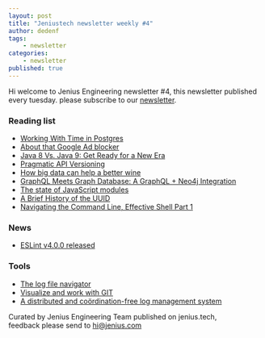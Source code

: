 ```yaml
---
layout: post
title: "Jeniustech newsletter weekly #4"
author: dedenf
tags:
    - newsletter
categories:
    - newsletter
published: true
---
```


Hi welcome to Jenius Engineering newsletter #4, this newsletter published every tuesday. please subscribe to our [newsletter](http://jenius.tech/newsletter).

### Reading list
- [Working With Time in Postgres](http://www.craigkerstiens.com/2017/06/08/working-with-time-in-postgres/)
- [About that Google Ad blocker](https://theintercept.com/2017/06/05/be-careful-celebrating-googles-new-ad-blocker-heres-whats-really-going-on/)
- [Java 8 Vs. Java 9: Get Ready for a New Era](https://www.romexsoft.com/blog/java-8-vs-java-9/)
- [Pragmatic API Versioning](https://fly.io/articles/pragmatic-api-versioning/)
- [How big data can help a better wine](https://quid.com/feed/how-big-data-can-help-you-pick-better-wine)
- [GraphQL Meets Graph Database: A GraphQL + Neo4j Integration](https://neo4j.com/blog/graphql-neo4j-graph-database-integration/)
- [The state of JavaScript modules](https://medium.com/webpack/the-state-of-javascript-modules-4636d1774358)
- [A Brief History of the UUID](https://segment.com/blog/a-brief-history-of-the-uuid/)
- [Navigating the Command Line, Effective Shell Part 1](http://www.dwmkerr.com/effective-shell-part-1-navigating-the-command-line/)

### News 
- [ESLint v4.0.0 released](http://eslint.org/blog/2017/06/eslint-v4.0.0-released)

### Tools
- [The log file navigator](http://lnav.org/)
- [Visualize and work with GIT](http://gitup.co/)
- [A distributed and coördination-free log management system](https://github.com/oklog/oklog/)


Curated by Jenius Engineering Team published on jenius.tech,   
feedback please send to hi@jenius.com